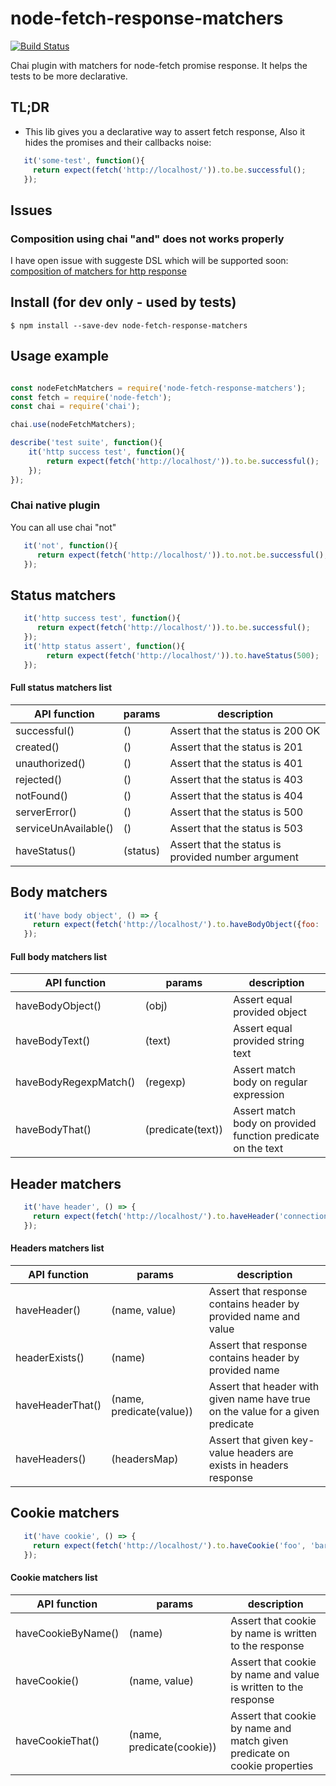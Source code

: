 # node-fetch-response-matchers

[![Build Status](https://travis-ci.org/kfiron/node-fetch-response-matchers.svg?branch=master)](https://travis-ci.org/kfiron/node-fetch-response-matchers)

Chai plugin with matchers for node-fetch promise response.
It helps the tests to be more declarative.

## TL;DR

- This lib gives you a declarative way to assert fetch response, Also it hides the promises and their callbacks noise:
```javascript
   it('some-test', function(){
     return expect(fetch('http://localhost/')).to.be.successful();
   });
```

## Issues
### Composition using chai "and" does not works properly
I have open issue with suggeste DSL which will be supported soon:
[composition of matchers for http response](../../issues/2)



## Install (for dev only - used by tests)
```shell
$ npm install --save-dev node-fetch-response-matchers
```

## Usage example
```javascript

const nodeFetchMatchers = require('node-fetch-response-matchers');
const fetch = require('node-fetch');
const chai = require('chai');

chai.use(nodeFetchMatchers);

describe('test suite', function(){
    it('http success test', function(){
        return expect(fetch('http://localhost/')).to.be.successful();
    });
});
```

### Chai native plugin
You can all use chai "not"

```javascript
   it('not', function(){
      return expect(fetch('http://localhost/')).to.not.be.successful();
   });
```


## Status matchers

```javascript
   it('http success test', function(){
      return expect(fetch('http://localhost/')).to.be.successful();
   });
   it('http status assert', function(){
        return expect(fetch('http://localhost/')).to.haveStatus(500);
   });
```

#### Full status matchers list

| API function         | params   | description                      |
| ---------------------|----------| ---------------------------------|
| successful()         | ()       | Assert that the status is 200 OK |
| created()            | ()       | Assert that the status is 201    |
| unauthorized()       | ()       | Assert that the status is 401    |
| rejected()           | ()       | Assert that the status is 403    |
| notFound()           | ()       | Assert that the status is 404    |
| serverError()        | ()       | Assert that the status is 500    |
| serviceUnAvailable() | ()       | Assert that the status is 503    |
| haveStatus()         | (status) | Assert that the status is provided number argument    |



## Body matchers

```javascript
   it('have body object', () => {
     return expect(fetch('http://localhost/').to.haveBodyObject({foo: 'bar'});
   });
```
#### Full body matchers list

| API function         | params             | description                                                  |
| ----------------------|-------------------| -------------------------------------------------------------|
| haveBodyObject()      | (obj)             | Assert equal provided object                                 |
| haveBodyText()        | (text)            | Assert equal provided string text                            |
| haveBodyRegexpMatch() | (regexp)          | Assert match body on regular expression                      |
| haveBodyThat()        | (predicate(text)) | Assert match body on provided function predicate on the text |



## Header matchers

```javascript
   it('have header', () => {
     return expect(fetch('http://localhost/').to.haveHeader('connection', 'close');
   });
```
#### Headers matchers list

| API function    | params                  | description                                                                     |
| ----------------|-------------------------| --------------------------------------------------------------------------------|
| haveHeader()    | (name, value)           | Assert that response contains header by provided name and value                 |
| headerExists()  | (name)                  | Assert that response contains header by provided name                           |
| haveHeaderThat()| (name, predicate(value))| Assert that header with given name have true on the value for a given predicate |
| haveHeaders()   | (headersMap)            | Assert that given key-value headers are exists in headers response              |

## Cookie matchers

```javascript
   it('have cookie', () => {
     return expect(fetch('http://localhost/').to.haveCookie('foo', 'bar');
   });
```
#### Cookie matchers list


| API function       | params                     | description                                                               |
| -------------------|----------------------------| --------------------------------------------------------------------------|
| haveCookieByName() | (name)                     | Assert that cookie by name is written to the response                     |
| haveCookie()       | (name, value)              | Assert that cookie by name and value is written to the response           |
| haveCookieThat()   | (name, predicate(cookie))  | Assert that cookie by name and match given predicate on cookie properties |

